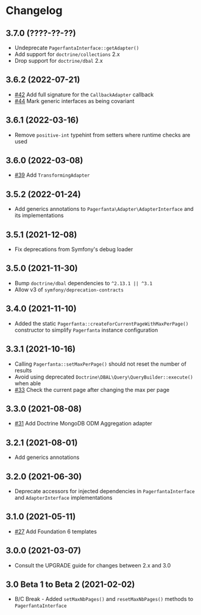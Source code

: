 # Changelog

## 3.7.0 (????-??-??)

- Undeprecate `PagerfantaInterface::getAdapter()`
- Add support for `doctrine/collections` 2.x
- Drop support for `doctrine/dbal` 2.x

## 3.6.2 (2022-07-21)

- [#42](https://github.com/BabDev/Pagerfanta/pull/42) Add full signature for the `CallbackAdapter` callback
- [#44](https://github.com/BabDev/Pagerfanta/pull/44) Mark generic interfaces as being covariant

## 3.6.1 (2022-03-16)

- Remove `positive-int` typehint from setters where runtime checks are used

## 3.6.0 (2022-03-08)

- [#39](https://github.com/BabDev/Pagerfanta/pull/39) Add `TransformingAdapter`

## 3.5.2 (2022-01-24)

- Add generics annotations to `Pagerfanta\Adapter\AdapterInterface` and its implementations

## 3.5.1 (2021-12-08)

- Fix deprecations from Symfony's debug loader

## 3.5.0 (2021-11-30)

- Bump `doctrine/dbal` dependencies to `^2.13.1 || ^3.1`
- Allow v3 of `symfony/deprecation-contracts`

## 3.4.0 (2021-11-10)

- Added the static `Pagerfanta::createForCurrentPageWithMaxPerPage()` constructor to simplify `Pagerfanta` instance configuration

## 3.3.1 (2021-10-16)

- Calling `Pagerfanta::setMaxPerPage()` should not reset the number of results
- Avoid using deprecated `Doctrine\DBAL\Query\QueryBuilder::execute()` when able
- [#33](https://github.com/BabDev/Pagerfanta/pull/33) Check the current page after changing the max per page

## 3.3.0 (2021-08-08)

- [#31](https://github.com/BabDev/Pagerfanta/pull/31) Add Doctrine MongoDB ODM Aggregation adapter

## 3.2.1 (2021-08-01)

- Add generics annotations

## 3.2.0 (2021-06-30)

- Deprecate accessors for injected dependencies in `PagerfantaInterface` and `AdapterInterface` implementations

## 3.1.0 (2021-05-11)

- [#27](https://github.com/BabDev/Pagerfanta/pull/27) Add Foundation 6 templates

## 3.0.0 (2021-03-07)

- Consult the UPGRADE guide for changes between 2.x and 3.0

## 3.0 Beta 1 to Beta 2 (2021-02-02)

- B/C Break - Added `setMaxNbPages()` and `resetMaxNbPages()` methods to `PagerfantaInterface`
